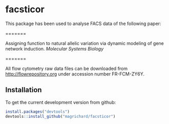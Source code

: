 # facsticor

This package has been used to analyse FACS data of the following paper:

=======

 Assigning function to natural allelic variation via dynamic modeling of gene network induction. 
*Molecular Systems Biology* 

=======


All flow cytometry raw data files can be downloaded from http://flowrepository.org under accession number FR-FCM-ZY6Y.

## Installation

To get the current development version from github:

```R
install.packages("devtools")
devtools::install_github("magrichard/facsticor")
```
